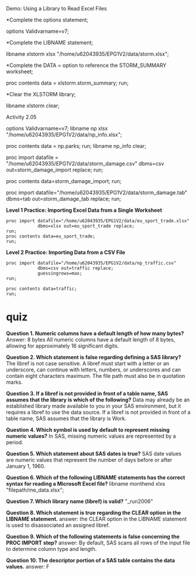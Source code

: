 Demo: Using a Library to Read Excel Files

*Complete the options statement;

options Validvarname=v7;

*Complete the LIBNAME statement;

libname xlstorm xlsx "/home/u62043935/EPG1V2/data/storm.xlsx";

*Complete the DATA = option to reference the STORM_SUMMARY worksheet;

proc contents data = xlstorm.storm_summary;
run;

*Clear the XLSTORM library;

libname xlstorm clear;

Activity 2.05

options Validvarname=v7;
libname np xlsx "/home/u62043935/EPG1V2/data/np_info.xlsx";

proc contents data = np.parks;
run;
libname np_info clear;

proc import datafile = "/home/u62043935/EPG1V2/data/storm_damage.csv" dbms=csv
			out=storm_damage_import replace;
run;

proc contents data=storm_damage_import;
run;

proc import datafile="/home/u62043935/EPG1V2/data/storm_damage.tab"
            dbms=tab out=storm_damage_tab replace;
run;






**Level 1 Practice: Importing Excel Data from a Single Worksheet**

```
proc import datafile="/home/u62043935/EPG1V2/data/eu_sport_trade.xlsx"
            dbms=xlsx out=eu_sport_trade replace;
run;
proc contents data=eu_sport_trade;
run;
```

**Level 2 Practice: Importing Data from a CSV File**

```
proc import datafile="/home/u62043935/EPG1V2/data/np_traffic.csv"
            dbms=csv out=traffic replace;
      		guessingrows=max;
run;

proc contents data=traffic;
run;
```

# quiz

**Question 1. Numeric columns have a default length of how many bytes?**
Answer: 8 bytes
All numeric columns have a default length of 8 bytes, allowing for approximately 16 significant digits.

**Question 2. Which statement is false regarding defining a SAS library?**
The libref is not case sensitive. A libref must start with a letter or an underscore, can continue with letters, numbers, or underscores and can contain eight characters maximum. The file path must also be in quotation marks. 

**Question 3. If a libref is not provided in front of a table name, SAS assumes that the library is which of the following?**
Data may already be an established library made available to you in your SAS environment, but it requires a libref to use the data source. If a libref is not provided in front of a table name, SAS assumes that the library is Work. 

**Question 4. Which symbol is used by default to represent missing numeric values?**
In SAS, missing numeric values are represented by a period.

**Question 5. Which statement about SAS dates is true?**
SAS date values are numeric values that represent the number of days before or after January 1, 1960.

**Question 6. Which of the following LIBNAME statements has the correct syntax for reading a Microsoft Excel file?**
libname monthend xlxs "filepath/me_data.xlsx";

**Question 7. Which library name (libref) is valid?**
"_run2006"

**Question 8. Which statement is true regarding the CLEAR option in the LIBNAME statement.**
answer: the CLEAR option in the LIBNAME statement is used to disassociated an assigned libref.

**Question 9. Which of the following statements is false concerning the PROC IMPORT step?**
answer: By default, SAS scans all rows of the input file to determine column type and length.

**Question 10. The descriptor portion of a SAS table contains the data values.**
answer: F
